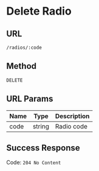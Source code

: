 # Delete Radio

## URL
`/radios/:code`

## Method
`DELETE`

## URL Params
| Name | Type | Description |
| --- | --- | --- |
| code | string | Radio code |

## Success Response
Code: `204 No Content`